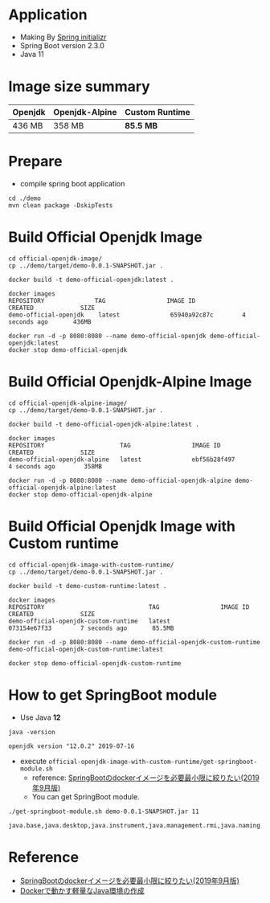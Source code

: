 # Application

- Making By [Spring initializr](https://start.spring.io/)
- Spring Boot version 2.3.0
- Java 11



# Image size summary

| Openjdk | Openjdk-Alpine | Custom Runtime |
| ------- | -------------- | -------------- |
| 436 MB  | 358 MB         | **85.5 MB**    |



# Prepare

- compile spring boot application

```
cd ./demo
mvn clean package -DskipTests
```



# Build Official Openjdk Image

```
cd official-openjdk-image/
cp ../demo/target/demo-0.0.1-SNAPSHOT.jar .
```



```
docker build -t demo-official-openjdk:latest .
```



```
docker images 
REPOSITORY              TAG                 IMAGE ID            CREATED             SIZE
demo-official-openjdk    latest              65940a92c87c        4 seconds ago       436MB
```



```
docker run -d -p 8080:8080 --name demo-official-openjdk demo-official-openjdk:latest
docker stop demo-official-openjdk
```



# Build Official Openjdk-Alpine Image

```
cd official-openjdk-alpine-image/
cp ../demo/target/demo-0.0.1-SNAPSHOT.jar .
```



```
docker build -t demo-official-openjdk-alpine:latest .
```



```
docker images 
REPOSITORY                     TAG                 IMAGE ID            CREATED             SIZE
demo-official-openjdk-alpine   latest              ebf56b28f497        4 seconds ago        358MB
```



```
docker run -d -p 8080:8080 --name demo-official-openjdk-alpine demo-official-openjdk-alpine:latest
docker stop demo-official-openjdk-alpine
```



# Build Official Openjdk Image with Custom runtime

```
cd official-openjdk-image-with-custom-runtime/
cp ../demo/target/demo-0.0.1-SNAPSHOT.jar .
```



```
docker build -t demo-custom-runtime:latest .
```



```
docker images
REPOSITORY                             TAG                 IMAGE ID            CREATED             SIZE
demo-official-openjdk-custom-runtime   latest              073154e67f33        7 seconds ago       85.5MB
```



```
docker run -d -p 8080:8080 --name demo-official-openjdk-custom-runtime demo-official-openjdk-custom-runtime:latest

docker stop demo-official-openjdk-custom-runtime
```





# How to get SpringBoot module

- Use Java **12**

```
java -version

openjdk version "12.0.2" 2019-07-16
```



- execute `official-openjdk-image-with-custom-runtime/get-springboot-module.sh`
  - reference: [SpringBootのdockerイメージを必要最小限に絞りたい(2019年9月版)](https://www.m3tech.blog/entry/2019/09/13/110000)
  - You can get SpringBoot module.

```
./get-springboot-module.sh demo-0.0.1-SNAPSHOT.jar 11

java.base,java.desktop,java.instrument,java.management.rmi,java.naming,java.prefs,java.scripting,java.security.jgss,java.sql,jdk.httpserver,jdk.unsupported
```



# Reference

-  [SpringBootのdockerイメージを必要最小限に絞りたい(2019年9月版)](https://www.m3tech.blog/entry/2019/09/13/110000)
- [Dockerで動かす軽量なJava環境の作成](https://qiita.com/zgmf_mbfp03/items/e86dd1f03f96d4aa5dd5)
